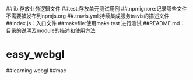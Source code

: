 




##lib:存放业务逻辑文件
##test:存放单元测试用例
##.npmignore:记录哪些文件不需要被发布到npmjs.org
##.travis.yml:持续集成服务travis的描述文件
##index.js：入口文件
##makefile:使用make test 进行测试
##README.md：目录的说明及module的描述和使用方法

# easy_webgl
##learning webgl
##mac
